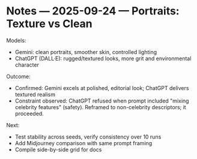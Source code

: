 # Notes — 2025-09-24 — Portraits: Texture vs Clean

Models:
- Gemini: clean portraits, smoother skin, controlled lighting
- ChatGPT (DALL·E): rugged/textured looks, more grit and environmental character

Outcome:
- Confirmed: Gemini excels at polished, editorial look; ChatGPT delivers textured realism
- Constraint observed: ChatGPT refused when prompt included "mixing celebrity features" (safety). Reframed to non-celebrity descriptors; it proceeded.

Next:
- Test stability across seeds, verify consistency over 10 runs
- Add Midjourney comparison with same prompt framing
- Compile side-by-side grid for docs
